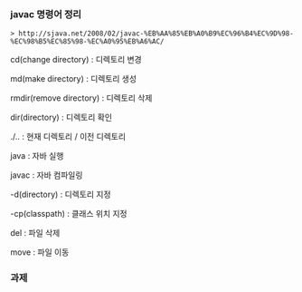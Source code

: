 ### javac 명령어 정리

    > http://sjava.net/2008/02/javac-%EB%AA%85%EB%A0%B9%EC%96%B4%EC%9D%98-%EC%98%B5%EC%85%98-%EC%A0%95%EB%A6%AC/

  cd(change directory)    : 디렉토리 변경
  
  md(make directory)      : 디렉토리 생성    
  
  rmdir(remove directory) : 디렉토리 삭제
  
  dir(directory)          : 디렉토리 확인
  
  ./..                    : 현재 디렉토리 / 이전 디렉토리
  
  java                    : 자바 실행
  
  javac                   : 자바 컴파일링
  
  -d(directory)           : 디렉토리 지정
  
  -cp(classpath)          : 클래스 위치 지정
  
  del                     : 파일 삭제
  
  move                    : 파일 이동    
    
### 과제
